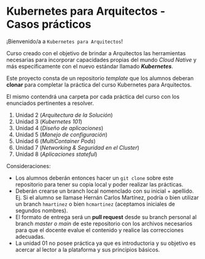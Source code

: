 # Kubernetes para Arquitectos - Casos prácticos

¡Bienvenido/a a `Kubernetes para Arquitectos`!

Curso creado con el objetivo de brindar a Arquitectos las herramientas necesarias para incorporar capacidades propias del mundo _Cloud Native_ y más específicamente con el nuevo estándar llamado _**Kubernetes**_.

Este proyecto consta de un repositorio _template_ que los alumnos deberan **clonar** para completar la práctica del curso Kubernetes para Arquitectos. 

El mismo contendrá una carpeta por cada práctica del curso con los enunciados pertinentes a resolver.

1. Unidad 2 (_Arquitectura de la Solución_)
2. Unidad 3 (_Kubernetes 101_)
3. Unidad 4 (_Diseño de aplicaciones_)
4. Unidad 5 (_Manejo de configuración_)
5. Unidad 6 (_MultiContainer Pods_)
6. Unidad 7 (_Networking & Seguridad en el Cluster_)
7. Unidad 8 (_Aplicaciones stateful_)

Consideraciones:

- Los alumnos deberán entonces hacer un `git clone` sobre este repositorio para tener su copia local y poder realizar las prácticas. 
- Deberán crearse un branch local nomenclado con su inicial + apellido. Ej. Si el alumno se llamase Hernán Carlos Martínez, podría o bien utilizar un branch `hmartinez` o bien `hcmartinez` (aceptamos iniciales de segundos nombres).  
- El formato de entrega será un **pull request** desde su branch personal al branch _master o main_ de este repositorio con los archivos necesarios para que el docente evalue el contenido y realice las correcciones adecuadas. 
- La unidad 01 no posee práctica ya que es introductoria y su objetivo es acercar al lector a la plataforma y sus principios básicos.